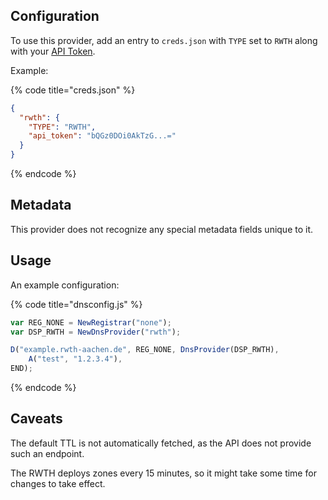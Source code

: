 ## Configuration

To use this provider, add an entry to `creds.json` with `TYPE` set to `RWTH`
along with your [API Token](https://noc-portal.rz.rwth-aachen.de/dns-admin/en/api_tokens).

Example:

{% code title="creds.json" %}
```json
{
  "rwth": {
    "TYPE": "RWTH",
    "api_token": "bQGz0DOi0AkTzG...="
  }
}
```
{% endcode %}

## Metadata
This provider does not recognize any special metadata fields unique to it.

## Usage
An example configuration:

{% code title="dnsconfig.js" %}
```javascript
var REG_NONE = NewRegistrar("none");
var DSP_RWTH = NewDnsProvider("rwth");

D("example.rwth-aachen.de", REG_NONE, DnsProvider(DSP_RWTH),
    A("test", "1.2.3.4"),
END);
```
{% endcode %}

## Caveats
The default TTL is not automatically fetched, as the API does not provide such an endpoint.

The RWTH deploys zones every 15 minutes, so it might take some time for changes to take effect.
